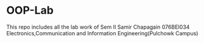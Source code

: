 # OOP-Lab
This repo includes all the lab work of Sem II
Samir Chapagain
076BEI034
Electronics,Communication and Information Engineering(Pulchowk Campus)
